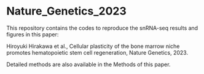 # Nature_Genetics_2023

This repository contains the codes to reproduce the snRNA-seq results and figures in this paper:

Hiroyuki Hirakawa et al., Cellular plasticity of the bone marrow niche promotes hematopoietic stem cell regeneration, Nature Genetics, 2023.

Detailed methods are also available in the Methods of this paper. 
